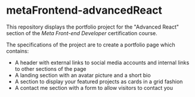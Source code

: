 # metaFrontend-advancedReact
This repository displays the portfolio project for the "Advanced React" section of the *Meta Front-end Developer* certification course.

The specifications of the project are to create a portfolio page which contains:
* A header with external links to social media accounts and internal links to other sections of the page
* A landing section with an avatar picture and a short bio
* A section to display your featured projects as cards in a grid fashion
* A contact me section with a form to allow visitors to contact you
